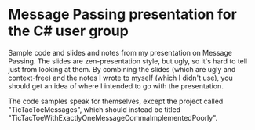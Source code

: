 Message Passing presentation for the C# user group
============================

Sample code and slides and notes from my presentation on Message Passing. The slides are zen-presentation style, but ugly, so it's hard to tell just from looking at them. By combining the slides (which are ugly and context-free) and the notes I wrote to myself (which I didn't use), you should get an idea of where I intended to go with the presentation.

The code samples speak for themselves, except the project called "TicTacToeMessages", which should instead be titled "TicTacToeWithExactlyOneMessageCommaImplementedPoorly".
